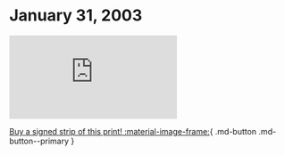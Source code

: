 # January 31, 2003

![](https://www.achewood.com/comic.php?date=01312003)

[Buy a signed strip of this print! :material-image-frame:](https://achewood-holiday-pop-up.myshopify.com/products/strip#01312003){ .md-button .md-button--primary }
